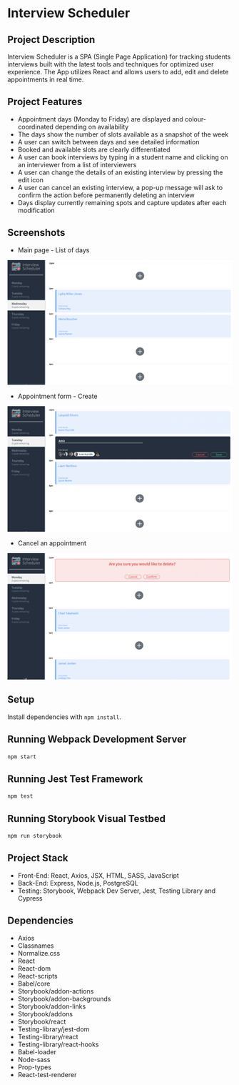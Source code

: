 # Interview Scheduler

## Project Description

Interview Scheduler is a SPA (Single Page Application) for tracking students interviews built with the latest tools and techniques for optimized user experience. The App utilizes React and allows users to add, edit and delete appointments in real time.

## Project Features

* Appointment days (Monday to Friday) are displayed and colour-coordinated depending on availability
* The days show the number of slots available as a snapshot of the week
* A user can switch between days and see detailed information
* Booked and available slots are clearly differentiated
* A user can book interviews by typing in a student name and clicking on an interviewer from a list of interviewers
* A user can change the details of an existing interview by pressing the edit icon
* A user can cancel an existing interview, a pop-up message will ask to confirm the action before permanently deleting an interview
* Days display currently remaining spots and capture updates after each modification

## Screenshots

- Main page - List of days

![Main page - List of days](https://github.com/hyperamir/Scheduler/blob/master/docs/Main-page.png?raw=true)

- Appointment form - Create

![Appointment form - Create](https://github.com/hyperamir/Scheduler/blob/master/docs/Appointment-form.png?raw=true)

- Cancel an appointment

![Cancel an appointment](https://github.com/hyperamir/Scheduler/blob/master/docs/Cancel-appointment.png?raw=true)



## Setup

Install dependencies with `npm install`.

## Running Webpack Development Server

```sh
npm start
```

## Running Jest Test Framework

```sh
npm test
```

## Running Storybook Visual Testbed

```sh
npm run storybook
```

## Project Stack

* Front-End: React, Axios, JSX, HTML, SASS, JavaScript
* Back-End: Express, Node.js, PostgreSQL
* Testing: Storybook, Webpack Dev Server, Jest, Testing Library and Cypress

## Dependencies

- Axios
- Classnames
- Normalize.css
- React
- React-dom
- React-scripts
- Babel/core
- Storybook/addon-actions
- Storybook/addon-backgrounds
- Storybook/addon-links
- Storybook/addons
- Storybook/react
- Testing-library/jest-dom
- Testing-library/react
- Testing-library/react-hooks
- Babel-loader
- Node-sass
- Prop-types
- React-test-renderer
